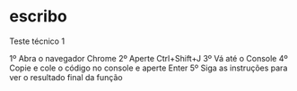 # escribo
Teste técnico 1

1º Abra o navegador Chrome
2º Aperte Ctrl+Shift+J
3º Vá até o Console
4º Copie e cole o código no console e aperte Enter
5º Siga as instruções para ver o resultado final da função
